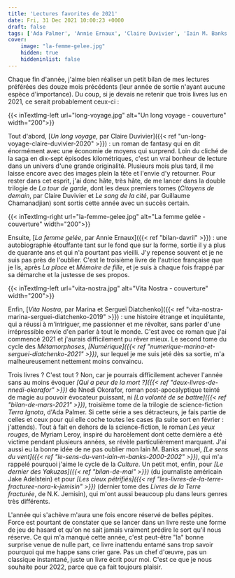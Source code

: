 ```yaml
---
title: 'Lectures favorites de 2021'
date: Fri, 31 Dec 2021 10:00:23 +0000
draft: false
tags: ['Ada Palmer', 'Annie Ernaux', 'Claire Duvivier', 'Iain M. Banks', 'Jake Adelstein', 'Les métamorphoses', 'Listes', 'Marina &amp; Sergueï Diatchenko', 'Myriam Leroy', 'N.K. Jemisin', 'Nnedi Okorafor', 'Non-fiction', 'Roman', 'SFFF']
cover: 
    image: "la-femme-gelee.jpg"
    hidden: true
    hiddeninlist: false
---
```


Chaque fin d'année, j'aime bien réaliser un petit bilan de mes lectures préférées des douze mois précédents (leur année de sortie n'ayant aucune espèce d'importance). Du coup, si je devais ne retenir que trois livres lus en 2021, ce serait probablement ceux-ci :

{{< inTextImg-left url="long-voyage.jpg" alt="Un long voyage - couverture" width="200">}} 

Tout d'abord, [_Un long voyage_, par Claire Duvivier]({{< ref "un-long-voyage-claire-duvivier-2020" >}}) : un roman de fantasy qui en dit énormément avec une économie de moyens qui surprend. Loin du cliché de la saga en dix-sept épisodes kilométriques, c'est un vrai bonheur de lecture dans un univers d'une grande originalité. Plusieurs mois plus tard, il me laisse encore avec des images plein la tête et l'envie d'y retourner. Pour rester dans cet esprit, j'ai donc hâte, très hâte, de me lancer dans la double trilogie de _La tour de garde_, dont les deux premiers tomes (_Citoyens de demain_, par Claire Duvivier et _Le sang de la cité_, par Guillaume Chamanadjian) sont sortis cette année avec un succès certain.

{{< inTextImg-right url="la-femme-gelee.jpg" alt="La femme gelée - couverture" width="200">}} 

Ensuite, [_La femme gelée_, par Annie Ernaux]({{< ref "bilan-davril" >}}) : une autobiographie étouffante tant sur le fond que sur la forme, sortie il y a plus de quarante ans et qui n'a pourtant pas vieilli. J'y repense souvent et je ne suis pas près de l'oublier. C'est le troisième livre de l'autrice française que je lis, après _La place_ et _Mémoire de fille_, et je suis à chaque fois frappé par sa démarche et la justesse de ses propos.

{{< inTextImg-left url="vita-nostra.jpg" alt="Vita Nostra - couverture" width="200">}} 

Enfin, [_Vita Nostra_, par Marina et Sergueï Diatchenko]({{< ref "vita-nostra-marina-serguei-diatchenko-2019" >}}) : une histoire étrange et inquiétante, qui a réussi à m'intriguer, me passionner et me révolter, sans parler d'une irrépressible envie d'en parler à tout le monde. C'est avec ce roman que j'ai commencé 2021 et j'aurais difficilement pu rêver mieux. Le second tome du cycle des _Métamorphoses_, _[Numérique]({{< ref "numerique-marina-et-serguei-diatchenko-2021" >}})_, sur lequel je me suis jeté dès sa sortie, m'a malheureusement nettement moins convaincu.

Trois livres ? C'est tout ? Non, car je pourrais difficilement achever l'année sans au moins évoquer _[Qui a peur de la mort ?]({{< ref "deux-livres-de-nnedi-okorafor" >}})_ de Nnedi Okorafor, roman post-apocalyptique teinté de magie au pouvoir évocateur puissant, ni _[La volonté de se battre]({{< ref "bilan-de-mars-2021" >}})_, troisième tome de la trilogie de science-fiction _Terra Ignota_, d'Ada Palmer. Si cette série a ses détracteurs, je fais partie de celles et ceux pour qui elle coche toutes les cases (la suite sort en février : j'attends). Tout à fait en dehors de la science-fiction, le roman _Les yeux rouges_, de Myriam Leroy, inspiré du harcèlement dont cette dernière a été victime pendant plusieurs années, se révèle particulièrement marquant. J'ai aussi eu la bonne idée de ne pas oublier mon Iain M. Banks annuel, _[Le sens du vent]({{< ref "le-sens-du-vent-iain-m-banks-2000-2002" >}})_, qui m'a rappelé pourquoi j'aime le cycle de la _Culture_. Un petit mot, enfin, pour _[Le dernier des Yakuzas]({{< ref "bilan-de-mai" >}})_ (du journaliste américain Jake Adelstein) et pour _[Les cieux pétrifiés]({{< ref "les-livres-de-la-terre-fracturee-nora-k-jemisin" >}})_ (dernier tome des _Livres de la Terre fracturée_, de N.K. Jemisin), qui m'ont aussi beaucoup plu dans leurs genres très différents.

L'année qui s'achève m'aura une fois encore réservé de belles pépites. Force est pourtant de constater que se lancer dans un livre reste une forme de jeu de hasard et qu'on ne sait jamais vraiment prédire le sort qu'il nous réserve. Ce qui m'a manqué cette année, c'est peut-être "la" bonne surprise venue de nulle part, ce livre inattendu entamé sans trop savoir pourquoi qui me happe sans crier gare. Pas un chef d'œuvre, pas un classique instantané, juste un livre écrit pour moi. C'est ce que je nous souhaite pour 2022, parce que ça fait toujours plaisir.
